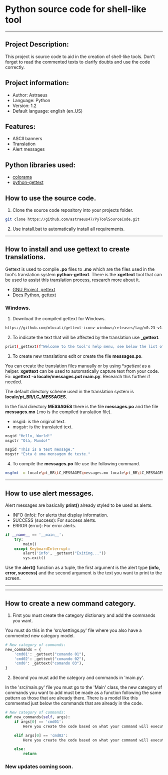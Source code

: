 # Python source code for shell-like tool

---

## Project Description:

This project is source code to aid in the creation of shell-like tools.
Don't forget to read the commented texts to clarify doubts and use the code correctly.

## Project information:
- Author: Astraeus
- Language: Python
- Version: 1.2
- Default language: english (en_US)

## Features:
- ASCII banners
- Translation
- Alert messages

## Python libraries used:
- [colorama](https://pypi.org/project/colorama/)
- [python-gettext](https://pypi.org/project/python-gettext/)

## How to use the source code.

1. Clone the source code repository into your projects folder.

```sh
git clone https://github.com/astraeus47/PyToolSourceCode.git
```

2. Use install.bat to automatically install all requirements.

---

## How to install and use gettext to create translations.

Gettext is used to compile **.po** files to **.mo** which are the files used in the tool's translation system **python-gettext**. There is the **xgettext** tool that can be used to assist this translation process, research more about it.

- [GNU Project, gettext](https://www.gnu.org/software/gettext/)
- [Docs Python, gettext](https://docs.python.org/3/library/gettext.html)

### Windows.

1. Download the compiled gettext for Windows.

```sh
https://github.com/mlocati/gettext-iconv-windows/releases/tag/v0.23-v1.17
```

2. To indicate the text that will be affected by the translation use **_gettext**.

```sh
print(_gettext(f"Welcome to the tool's help menu, see below the list of available commands."))
```

3. To create new translations edit or create the file **messages.po**.

You can create the translation files manually or by using **xgettext* as a helper. **xgettext** can be used to automatically capture text from your code. Ex: **xgettext -o locale/messages.pot main.py**. Research this further if needed.

The default directory scheme used in the translation system is **locale/pt_BR/LC_MESSAGES**.

In the final directory **MESSAGES** there is the file **messages.po** and the file **messages.mo** (.mo is the compiled translation file).

- msgid: is the original text.
- msgstr: is the translated text.

```sh
msgid "Hello, World!"
msgstr "Olá, Mundo!"

msgid "This is a test message."
msgstr "Esta é uma mensagem de teste."
```

4. To compile the **messages.po** file use the following command.

```sh
msgfmt -o locale\pt_BR\LC_MESSAGES\messages.mo locale\pt_BR\LC_MESSAGES\messages.po
```

---

## How to use alert messages.

Alert messages are basically **print()** already styled to be used as alerts.

- INFO (info): For alerts that display information.
- SUCCESS (success): For success alerts.
- ERROR (error): For error alerts.

```python
if __name__ == '__main__':
    try:
        main()
    except KeyboardInterrupt:
        alert('info', _gettext("Exiting..."))
        sys.exit()
```

Use the **alert()** function as a tuple, the first argument is the alert type **(info, error, success)** and the second argument is the text you want to print to the screen.

---

---

## How to create a new command category.

1. First you must create the category dictionary and add the commands you want.

You must do this in the 'src/settings.py' file where you also have a commented new category model.

```python
# New category of commands:
new_commands = {
    'cmd01': _gettext("comando 01"),
    'cmd02': _gettext("comando 02"),
    'cmd0': _gettext("comando 03"),
}
```

2. Second you must add the category and commands in 'main.py'.

In the 'src/main.py' file you must go to the 'Main' class, the new category of commands you want to add must be made as a function following the same pattern as those that are already there. There is a model like this commented just below the commands that are already in the code.

```python
# New category of commands:
def new_commands(self, args):
    if args[0] == 'cmd01':
        Here you create the code based on what your command will execute.

    elif args[0] == 'cmd02':
        Here you create the code based on what your command will execute.

    else:
        return
```

### New updates coming soon.


